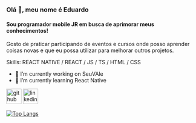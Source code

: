 ### Olá 👋, meu nome é Eduardo
#### Sou programador mobile JR em busca de aprimorar meus conhecimentos!

Gosto de praticar participando de eventos e cursos onde posso aprender coisas novas e que eu possa utilizar para melhorar outros projetos.

Skills: REACT NATIVE / REACT / JS / TS / HTML / CSS 

- 🔭 I’m currently working on SeuVAle 
- 🌱 I’m currently learning React Native 


[<img src='https://cdn.jsdelivr.net/npm/simple-icons@3.0.1/icons/github.svg' alt='github' height='40'>](https://github.com/EduBarrros)  [<img src='https://cdn.jsdelivr.net/npm/simple-icons@3.0.1/icons/linkedin.svg' alt='linkedin' height='40'>](https://www.linkedin.com/in/https://www.linkedin.com/in/eduardo-de-oliveira-barros-b5a2491b5//)  

[![Top Langs](https://github-readme-stats.vercel.app/api/top-langs/?username=EduBarrros)](https://github.com/anuraghazra/github-readme-stats)

